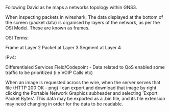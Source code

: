 Following David as he maps a networks topology within GNS3. 

When inspecting packets in wireshark, The data displayed at the bottom of the screen (packet data) is organised by layers of the network, as per the OSI Model. These are known as frames. 

OSI Terms:

Frame at Layer 2
Packet at Layer 3
Segment at Layer 4

IPv4: 

Differentialed Services Field/Codepoint - Data related to QoS enabled some traffic to be prioritized (i.e VOIP Calls etc)


When an image is requested across the wire, when the server serves that file (HTTP 200 OK - png) I can export and download that image by right clicking the Portable Network Graphics subheader and selecting 'Export Packet Bytes'.
    This data may be exported as a .bin file, and its file extension may need changing in order for the data to be readable. 



